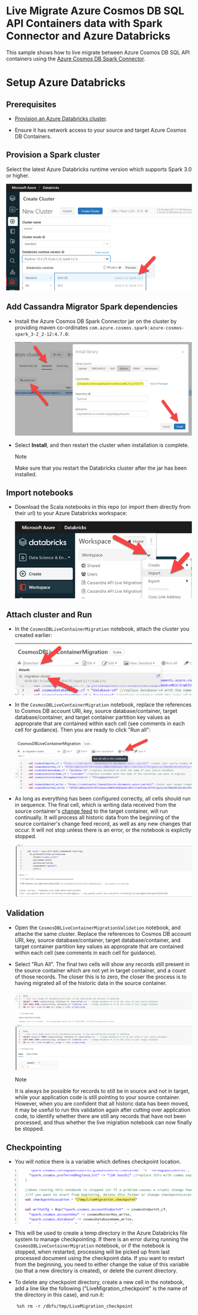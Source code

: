 # Live Migrate Azure Cosmos DB SQL API Containers data with Spark Connector and Azure Databricks

This sample shows how to live migrate between Azure Cosmos DB SQL API containers using the [Azure Cosmos DB Spark Connector](https://docs.microsoft.com/azure/cosmos-db/sql/create-sql-api-spark). 

# Setup Azure Databricks

## Prerequisites

* [Provision an Azure Databricks cluster](https://docs.microsoft.com/azure/databricks/scenarios/quickstart-create-databricks-workspace-portal?tabs=azure-portal).

* Ensure it has network access to your source and target Azure Cosmos DB Containers.


## Provision a Spark cluster

Select the latest Azure Databricks runtime version which supports Spark 3.0 or higher.

![image](./media/spark-cluster.jpg)

## Add Cassandra Migrator Spark dependencies

* Install the Azure Cosmos DB Spark Connector jar on the cluster by providing maven co-ordinates `com.azure.cosmos.spark:azure-cosmos-spark_3-2_2-12:4.7.0`:

    ![image](./media/jar.jpg)

* Select **Install**, and then restart the cluster when installation is complete.

    > [!NOTE]
    > Make sure that you restart the Databricks cluster after the jar has been installed.

## Import notebooks

* Download the Scala notebooks in this repo (or import them directly from their url) to your Azure Databricks workspace:

    ![image](./media/import-notebooks.jpg)

## Attach cluster and Run

* In the `CosmosDBLiveContainerMigration` notebook, attach the cluster you created earlier:

    ![image](./media/attach-cluster.jpg)

* In the `CosmosDBLiveContainerMigration` notebook, replace the references to Cosmos DB account URI, key, source database/container, target database/container, and target container partition key values as approprate that are contained within each cell (see comments in each cell for guidance). Then you are ready to click "Run all":

    ![image](./media/run-notebook.jpg)

* As long as everything has been configured correctly, all cells should run in sequence. The final cell, which is writing data received from the source container's [change feed](https://docs.microsoft.com/azure/cosmos-db/change-feed) to the target container, will run continually. It will process all historic data from the beginning of the source container's change feed record, as well as any new changes that occur. It will not stop unless there is an error, or the notebook is explictly stopped. 

    ![image](./media/streaming.jpg)

## Validation

* Open the `CosmosDBLiveContainerMigrationValidation` notebook, and attache the same cluster. Replace the references to Cosmos DB account URI, key, source database/container, target database/container, and target container partition key values as approprate that are contained within each cell (see comments in each cell for guidance). 

* Select "Run All". The final two cells will show any records still present in the source container which are not yet in target container, and a count of those records. The closer this is to zero, the closer the process is to having migrated all of the historic data in the source container. 

    ![image](./media/validation.jpg)

    > [!NOTE]
    > It is always be possible for records to still be in source and not in target, while your application code is still pointing to your source container. However, when you are confident that all historic data has been moved, it may be useful to run this validation again after cutting over application code, to identify whether there are still any records that have not been processed, and thus whether the live migration notebook can now finally be stopped.

## Checkpointing

* You will notice there is a variable which defines checkpoint location.

    ![image](./media/checkpoint.jpg)

* This will be used to create a temp directory in the Azure Databricks file system to manage checkpointing. If there is an error during running the `CosmosDBLiveContainerMigration` notebook, or if the notebook is stopped, when restarted, processing will be picked up from last processed document using the checkpoint data. If you want to restart from the beginning, you need to either change the value of this variable (so that a new directory is created), or delete the current directory. 

* To delete any checkpoint directory, create a new cell in the notebook, add a line like the following ("LiveMigration_checkpoint" is the name of the directory in this case), and run it:

```shell
    %sh rm -r /dbfs/tmp/LiveMigration_checkpoint
```


